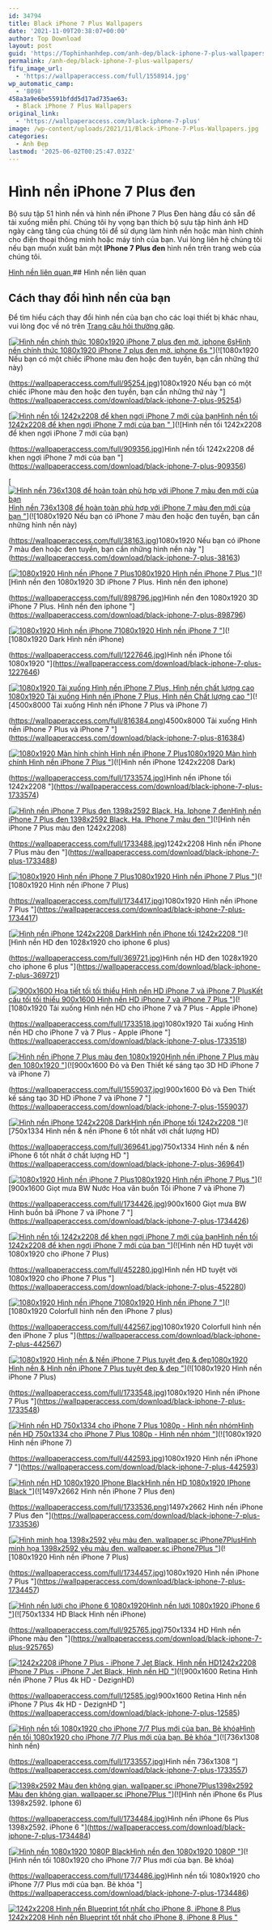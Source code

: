 ```yaml
---
id: 34794
title: Black iPhone 7 Plus Wallpapers
date: '2021-11-09T20:38:07+00:00'
author: Top Download
layout: post
guid: 'https://Tophinhanhdep.com/anh-dep/black-iphone-7-plus-wallpapers/'
permalink: /anh-dep/black-iphone-7-plus-wallpapers/
fifu_image_url:
  - 'https://wallpaperaccess.com/full/1558914.jpg'
wp_automatic_camp:
  - '8098'
458a3a9e6be5591bfdd5d17ad735ae63:
  - Black iPhone 7 Plus Wallpapers
original_link:
  - 'https://wallpaperaccess.com/black-iphone-7-plus'
image: /wp-content/uploads/2021/11/Black-iPhone-7-Plus-Wallpapers.jpg
categories:
  - Ảnh Đẹp
lastmod: '2025-06-02T00:25:47.032Z'
---
```

# Hình nền iPhone 7 Plus đen

Bộ sưu tập 51 hình nền và hình nền iPhone 7 Plus Đen hàng đầu có sẵn để tải xuống miễn phí. Chúng tôi hy vọng bạn thích bộ sưu tập hình ảnh HD ngày càng tăng của chúng tôi để sử dụng làm hình nền hoặc màn hình chính cho điện thoại thông minh hoặc máy tính của bạn. Vui lòng liên hệ chúng tôi nếu bạn muốn xuất bản một **IPhone 7 Plus đen** hình nền trên trang web của chúng tôi.

[Hình nền liên quan ](#related) ## Hình nền liên quan

## Cách thay đổi hình nền của bạn

Để tìm hiểu cách thay đổi hình nền của bạn cho các loại thiết bị khác nhau, vui lòng đọc về nó trên [Trang câu hỏi thường gặp](https://tophinhanhdep.com/faq/).

  
[[![Hình nền chính thức 1080x1920 iPhone 7 plus đen mờ.  iphone 6s](https://wallpaperaccess.com/full/1558914.jpg)Hình nền chính thức 1080x1920 iPhone 7 plus đen mờ. iphone 6s "](https://wallpaperaccess.com/download/black-iphone-7-plus-1558914)](![1080x1920 Nếu bạn có một chiếc iPhone màu đen hoặc đen tuyền, bạn cần những thứ này)

(https://wallpaperaccess.com/full/95254.jpg)1080x1920 Nếu bạn có một chiếc iPhone màu đen hoặc đen tuyền, bạn cần những thứ này "](https://wallpaperaccess.com/download/black-iphone-7-plus-95254)

[[![Hình nền tối 1242x2208 để khen ngợi iPhone 7 mới của bạn](https://wallpaperaccess.com/full/909354.jpg)Hình nền tối 1242x2208 để khen ngợi iPhone 7 mới của bạn " ](https://wallpaperaccess.com/download/black-iphone-7-plus-909354)](![Hình nền tối 1242x2208 để khen ngợi iPhone 7 mới của bạn)

(https://wallpaperaccess.com/full/909356.jpg)Hình nền tối 1242x2208 để khen ngợi iPhone 7 mới của bạn "](https://wallpaperaccess.com/download/black-iphone-7-plus-909356)

[[![Hình nền 736x1308 để hoàn toàn phù hợp với iPhone 7 màu đen mới của bạn](https://wallpaperaccess.com/full/1733478.jpg)Hình nền 736x1308 để hoàn toàn phù hợp với iPhone 7 màu đen mới của bạn "](https://wallpaperaccess.com/download/black-iphone-7-plus-1733478)](![1080x1920 Nếu bạn có iPhone 7 màu đen hoặc đen tuyền, bạn cần những hình nền này)

(https://wallpaperaccess.com/full/38163.jpg)1080x1920 Nếu bạn có iPhone 7 màu đen hoặc đen tuyền, bạn cần những hình nền này "](https://wallpaperaccess.com/download/black-iphone-7-plus-38163)

[[![1080x1920 Hình nền iPhone 7 Plus](https://wallpaperaccess.com/full/1733487.jpg)1080x1920 Hình nền iPhone 7 Plus "](https://wallpaperaccess.com/download/black-iphone-7-plus-1733487)](![Hình nền đen 1080x1920 3D iPhone 7 Plus.  Hình nền đen iphone)

(https://wallpaperaccess.com/full/898796.jpg)Hình nền đen 1080x1920 3D iPhone 7 Plus. Hình nền đen iphone "](https://wallpaperaccess.com/download/black-iphone-7-plus-898796)

[[![1080x1920 Hình nền iPhone 7](https://wallpaperaccess.com/full/442525.jpg)1080x1920 Hình nền iPhone 7 "](https://wallpaperaccess.com/download/black-iphone-7-plus-442525)](![1080x1920 Dark Hình nền iPhone)

(https://wallpaperaccess.com/full/1227646.jpg)Hình nền iPhone tối 1080x1920 "](https://wallpaperaccess.com/download/black-iphone-7-plus-1227646)

[[![1080x1920 Tải xuống Hình nền iPhone 7 Plus, Hình nền chất lượng cao](https://wallpaperaccess.com/full/1734403.jpg)1080x1920 Tải xuống Hình nền iPhone 7 Plus, Hình nền Chất lượng cao "](https://wallpaperaccess.com/download/black-iphone-7-plus-1734403)](![4500x8000 Tải xuống Hình nền iPhone 7 Plus và iPhone 7)

(https://wallpaperaccess.com/full/816384.png)4500x8000 Tải xuống Hình nền iPhone 7 Plus và iPhone 7 "](https://wallpaperaccess.com/download/black-iphone-7-plus-816384)

[[![1080x1920 Màn hình chính Hình nền iPhone 7 Plus](https://wallpaperaccess.com/full/1733234.jpg)1080x1920 Màn hình chính Hình nền iPhone 7 Plus "](https://wallpaperaccess.com/download/black-iphone-7-plus-1733234)](![Hình nền iPhone 1242x2208 Dark)

(https://wallpaperaccess.com/full/1733574.jpg)Hình nền iPhone tối 1242x2208 "](https://wallpaperaccess.com/download/black-iphone-7-plus-1733574)

[[![Hình nền iPhone 7 Plus đen 1398x2592 Black.  Ha.  Iphone 7 đen](https://wallpaperaccess.com/full/1734411.jpg)Hình nền iPhone 7 Plus đen 1398x2592 Black. Ha. IPhone 7 màu đen "](https://wallpaperaccess.com/download/black-iphone-7-plus-1734411)](![Hình nền iPhone 7 Plus màu đen 1242x2208)

(https://wallpaperaccess.com/full/1733488.jpg)1242x2208 Hình nền iPhone 7 Plus màu đen "](https://wallpaperaccess.com/download/black-iphone-7-plus-1733488)

[[![1080x1920 Hình nền iPhone 7 Plus](https://wallpaperaccess.com/full/1733541.jpg)1080x1920 Hình nền iPhone 7 Plus "](https://wallpaperaccess.com/download/black-iphone-7-plus-1733541)](![1080x1920 Hình nền iPhone 7 Plus)

(https://wallpaperaccess.com/full/1734417.jpg)1080x1920 Hình nền iPhone 7 Plus "](https://wallpaperaccess.com/download/black-iphone-7-plus-1734417)

[[![Hình nền iPhone 1242x2208 Dark](https://wallpaperaccess.com/full/1194530.jpg)Hình nền iPhone tối 1242x2208 "](https://wallpaperaccess.com/download/black-iphone-7-plus-1194530)](![Hình nền HD đen 1028x1920 cho iphone 6 plus)

(https://wallpaperaccess.com/full/369721.jpg)Hình nền HD đen 1028x1920 cho iphone 6 plus "](https://wallpaperaccess.com/download/black-iphone-7-plus-369721)

[[![900x1600 Họa tiết tối tối thiểu Hình nền HD iPhone 7 và iPhone 7 Plus](https://wallpaperaccess.com/full/1733500.jpg)Kết cấu tối tối thiểu 900x1600 Hình nền HD iPhone 7 và iPhone 7 Plus "](https://wallpaperaccess.com/download/black-iphone-7-plus-1733500)](![1080x1920 Tải xuống Hình nền HD cho iPhone 7 và 7 Plus - Apple iPhone)

(https://wallpaperaccess.com/full/1733518.jpg)1080x1920 Tải xuống Hình nền HD cho iPhone 7 và 7 Plus - Apple iPhone "](https://wallpaperaccess.com/download/black-iphone-7-plus-1733518)

[[![Hình nền iPhone 7 Plus màu đen 1080x1920](https://wallpaperaccess.com/full/1733358.jpg)Hình nền iPhone 7 Plus màu đen 1080x1920 "](https://wallpaperaccess.com/download/black-iphone-7-plus-1733358)](![900x1600 Đỏ và Đen Thiết kế sáng tạo 3D HD iPhone 7 và iPhone 7)

(https://wallpaperaccess.com/full/1559037.jpg)900x1600 Đỏ và Đen Thiết kế sáng tạo 3D HD iPhone 7 và iPhone 7 "](https://wallpaperaccess.com/download/black-iphone-7-plus-1559037)

[[![Hình nền iPhone 1242x2208 Dark](https://wallpaperaccess.com/full/1734423.jpg)Hình nền iPhone tối 1242x2208 "](https://wallpaperaccess.com/download/black-iphone-7-plus-1734423)](![750x1334 Hình nền & nền iPhone 6 tốt nhất với chất lượng HD)

(https://wallpaperaccess.com/full/369641.jpg)750x1334 Hình nền &amp; nền iPhone 6 tốt nhất ở chất lượng HD "](https://wallpaperaccess.com/download/black-iphone-7-plus-369641)

[[![1080x1920 Hình nền iPhone 7 Plus](https://wallpaperaccess.com/full/1733535.jpg)1080x1920 Hình nền iPhone 7 Plus "](https://wallpaperaccess.com/download/black-iphone-7-plus-1733535)](![900x1600 Giọt mưa BW Nước Hoa văn buồn Tối iPhone 7 và iPhone 7)

(https://wallpaperaccess.com/full/1734426.jpg)900x1600 Giọt mưa BW Hình buồn bã iPhone 7 và iPhone 7 "](https://wallpaperaccess.com/download/black-iphone-7-plus-1734426)

[[![Hình nền tối 1242x2208 để khen ngợi iPhone 7 mới của bạn](https://wallpaperaccess.com/full/1733591.jpg)Hình nền tối 1242x2208 để khen ngợi iPhone 7 mới của bạn "](https://wallpaperaccess.com/download/black-iphone-7-plus-1733591)](![Hình nền HD tuyệt vời 1080x1920 cho iPhone 7 Plus)

(https://wallpaperaccess.com/full/452280.jpg)Hình nền HD tuyệt vời 1080x1920 cho iPhone 7 Plus "](https://wallpaperaccess.com/download/black-iphone-7-plus-452280)

[[![1080x1920 Hình nền iPhone 7](https://wallpaperaccess.com/full/964402.jpg)1080x1920 Hình nền iPhone 7 "](https://wallpaperaccess.com/download/black-iphone-7-plus-964402)](![1080x1920 Colorfull hình nền đen iPhone 7 plus)

(https://wallpaperaccess.com/full/442567.jpg)1080x1920 Colorfull hình nền đen iPhone 7 plus "](https://wallpaperaccess.com/download/black-iphone-7-plus-442567)

[[![1080x1920 Hình nền & Nền iPhone 7 Plus tuyệt đẹp & đẹp](https://wallpaperaccess.com/full/1733484.jpg)1080x1920 Hình nền &amp; Hình nền iPhone 7 Plus tuyệt đẹp &amp; đẹp "](https://wallpaperaccess.com/download/black-iphone-7-plus-1733484)](![1080x1920 Hình nền iPhone 7 Plus)

(https://wallpaperaccess.com/full/1733548.jpg)1080x1920 Hình nền iPhone 7 Plus "](https://wallpaperaccess.com/download/black-iphone-7-plus-1733548)

[[![Hình nền HD 750x1334 cho iPhone 7 Plus 1080p - Hình nền nhóm](https://wallpaperaccess.com/full/1734440.jpg)Hình nền HD 750x1334 cho iPhone 7 Plus 1080p - Hình nền nhóm "](https://wallpaperaccess.com/download/black-iphone-7-plus-1734440)](![1080x1920 Hình nền iPhone 7)

(https://wallpaperaccess.com/full/442593.jpg)1080x1920 Hình nền iPhone 7 "](https://wallpaperaccess.com/download/black-iphone-7-plus-442593)

[[![Hình nền HD 1080x1920 IPhone Black](https://wallpaperaccess.com/full/1734442.jpg)Hình nền HD 1080x1920 IPhone Black "](https://wallpaperaccess.com/download/black-iphone-7-plus-1734442)](![1497x2662 Hình nền iPhone 7 Plus đen)

(https://wallpaperaccess.com/full/1733536.png)1497x2662 Hình nền iPhone 7 Plus đen "](https://wallpaperaccess.com/download/black-iphone-7-plus-1733536)

[[![Hình minh họa 1398x2592 yêu màu đen.  wallpaper.sc iPhone7Plus](https://wallpaperaccess.com/full/1733562.jpg)Hình minh họa 1398x2592 yêu màu đen. wallpaper.sc iPhone7Plus "](https://wallpaperaccess.com/download/black-iphone-7-plus-1733562)](![1080x1920 Hình nền iPhone 7 Plus)

(https://wallpaperaccess.com/full/1734457.jpg)1080x1920 Hình nền iPhone 7 Plus "](https://wallpaperaccess.com/download/black-iphone-7-plus-1734457)

[[![Hình nền lưới cho iPhone 6 1080x1920](https://wallpaperaccess.com/full/369731.jpg)Hình nền lưới 1080x1920 iPhone 6 "](https://wallpaperaccess.com/download/black-iphone-7-plus-369731)](![750x1334 HD Black Hình nền iPhone)

(https://wallpaperaccess.com/full/925765.jpg)750x1334 HD Hình nền iPhone màu đen "](https://wallpaperaccess.com/download/black-iphone-7-plus-925765)

[[![1242x2208 iPhone 7 Plus - iPhone 7 Jet Black, Hình nền HD](https://wallpaperaccess.com/full/1734463.jpg)1242x2208 iPhone 7 Plus - iPhone 7 Jet Black, Hình nền HD "](https://wallpaperaccess.com/download/black-iphone-7-plus-1734463)](![900x1600 Retina Hình nền iPhone 7 Plus 4k HD - DezignHD)

(https://wallpaperaccess.com/full/12585.jpg)900x1600 Retina Hình nền iPhone 7 Plus 4k HD - DezignHD "](https://wallpaperaccess.com/download/black-iphone-7-plus-12585)

[[![Hình nền tối 1080x1920 cho iPhone 7/7 Plus mới của bạn.  Bẻ khóa](https://wallpaperaccess.com/full/905474.jpg)Hình nền tối 1080x1920 cho iPhone 7/7 Plus mới của bạn. Bẻ khóa "](https://wallpaperaccess.com/download/black-iphone-7-plus-905474)](![736x1308 hình nền)

(https://wallpaperaccess.com/full/1733557.jpg)Hình nền 736x1308 "](https://wallpaperaccess.com/download/black-iphone-7-plus-1733557)

[[![1398x2592 Màu đen không gian.  wallpaper.sc iPhone7Plus](https://wallpaperaccess.com/full/1734475.jpg)1398x2592 Màu đen không gian. wallpaper.sc iPhone7Plus "](https://wallpaperaccess.com/download/black-iphone-7-plus-1734475)](![Hình nền iPhone 6s Plus 1398x2592.  Iphone 6)

(https://wallpaperaccess.com/full/1734484.jpg)Hình nền iPhone 6s Plus 1398x2592. iPhone 6 "](https://wallpaperaccess.com/download/black-iphone-7-plus-1734484)

[[![Hình nền 1080x1920 1080P Black](https://wallpaperaccess.com/full/964386.jpg)Hình nền đen 1080x1920 1080P "](https://wallpaperaccess.com/download/black-iphone-7-plus-964386)](![Hình nền tối 1080x1920 cho iPhone 7/7 Plus mới của bạn.  Bẻ khóa)

(https://wallpaperaccess.com/full/1734486.jpg)Hình nền tối 1080x1920 cho iPhone 7/7 Plus mới của bạn. Bẻ khóa "](https://wallpaperaccess.com/download/black-iphone-7-plus-1734486)

[![1242x2208 Hình nền Blueprint tốt nhất cho iPhone 8, iPhone 8 Plus](https://wallpaperaccess.com/full/1734491.png)1242x2208 Hình nền Blueprint tốt nhất cho iPhone 8, iPhone 8 Plus "](https://wallpaperaccess.com/download/black-iphone-7-plus-1734491)
